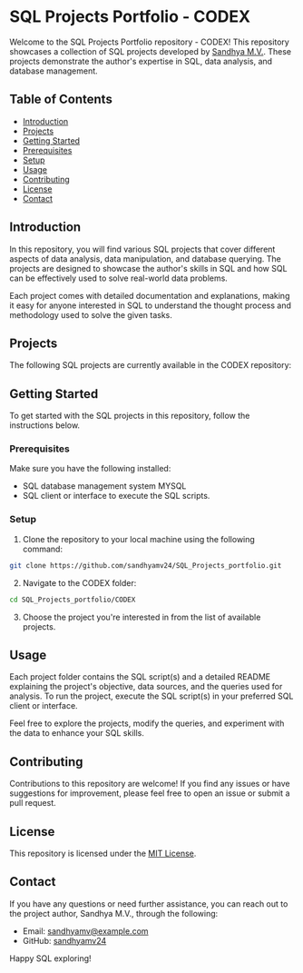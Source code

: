 # SQL Projects Portfolio - CODEX

Welcome to the SQL Projects Portfolio repository - CODEX! This repository showcases a collection of SQL projects developed by [Sandhya M.V.](https://github.com/sandhyamv24). These projects demonstrate the author's expertise in SQL, data analysis, and database management.

## Table of Contents

- [Introduction](#introduction)
- [Projects](#projects)
- [Getting Started](#getting-started)
- [Prerequisites](#prerequisites)
- [Setup](#setup)
- [Usage](#usage)
- [Contributing](#contributing)
- [License](#license)
- [Contact](#contact)

## Introduction

In this repository, you will find various SQL projects that cover different aspects of data analysis, data manipulation, and database querying. The projects are designed to showcase the author's skills in SQL and how SQL can be effectively used to solve real-world data problems.

Each project comes with detailed documentation and explanations, making it easy for anyone interested in SQL to understand the thought process and methodology used to solve the given tasks.

## Projects

The following SQL projects are currently available in the CODEX repository:


## Getting Started

To get started with the SQL projects in this repository, follow the instructions below.

### Prerequisites

Make sure you have the following installed:

- SQL database management system MYSQL
- SQL client or interface to execute the SQL scripts.

### Setup

1. Clone the repository to your local machine using the following command:

```bash
git clone https://github.com/sandhyamv24/SQL_Projects_portfolio.git
```

2. Navigate to the CODEX folder:

```bash
cd SQL_Projects_portfolio/CODEX
```

3. Choose the project you're interested in from the list of available projects.

## Usage

Each project folder contains the SQL script(s) and a detailed README explaining the project's objective, data sources, and the queries used for analysis. To run the project, execute the SQL script(s) in your preferred SQL client or interface.

Feel free to explore the projects, modify the queries, and experiment with the data to enhance your SQL skills.

## Contributing

Contributions to this repository are welcome! If you find any issues or have suggestions for improvement, please feel free to open an issue or submit a pull request.

## License

This repository is licensed under the [MIT License](https://github.com/sandhyamv24/SQL_Projects_portfolio/blob/main/LICENSE).

## Contact

If you have any questions or need further assistance, you can reach out to the project author, Sandhya M.V., through the following:

- Email: sandhyamv@example.com
- GitHub: [sandhyamv24](https://github.com/sandhyamv24)

Happy SQL exploring!
